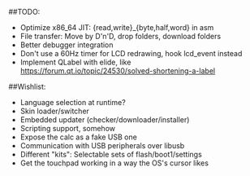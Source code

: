 ##TODO:
* Optimize x86_64 JIT: {read,write}_{byte,half,word} in asm
* File transfer: Move by D'n'D, drop folders, download folders
* Better debugger integration
* Don't use a 60Hz timer for LCD redrawing, hook lcd_event instead
* Implement QLabel with elide, like https://forum.qt.io/topic/24530/solved-shortening-a-label

##Wishlist:
* Language selection at runtime?
* Skin loader/switcher
* Embedded updater (checker/downloader/installer)
* Scripting support, somehow
* Expose the calc as a fake USB one
* Communication with USB peripherals over libusb
* Different "kits": Selectable sets of flash/boot1/settings
* Get the touchpad working in a way the OS's cursor likes
